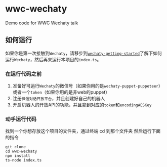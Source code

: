 # wwc-wechaty

Demo code for WWC Wechaty talk

## 如何运行

如果你是第一次接触到`Wechaty`，请移步到[`wechaty-getting-started`](https://github.com/wechaty/wechaty-getting-started)了解下如何运行`Wechaty`，然后再来运行本项目的`index.ts`。

### 在运行代码之前

1. 准备好可运行`Wechaty`的微信号（如果你用的是`wechaty-puppet-puppeteer`）或者一个`token`（如果你用的是非web的puppet）
1. 注册`微信对话开放平台`，并且创建好自己的机器人
1. 开启机器人的开放API的功能，并且拿到对应的`token`和`encodingAESKey`

### 动手运行代码

找到一个你想存放这个项目的文件夹，通过终端 cd 到那个文件夹
然后运行下面的指令
```shell
git clone 
cd wwc-wechaty
npm install
ts-node index.ts
```

